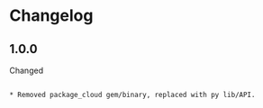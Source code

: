Changelog
=========

1.0.0
-----

Changed
~~~~~~~

* Removed package_cloud gem/binary, replaced with py lib/API.
